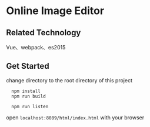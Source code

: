 # Online Image Editor

## Related Technology

Vue、webpack、es2015

## Get Started

change directory to the root directory of this project

```
  npm install
  npm run build
```

```
  npm run listen
```

open `localhost:8089/html/index.html` with your browser
